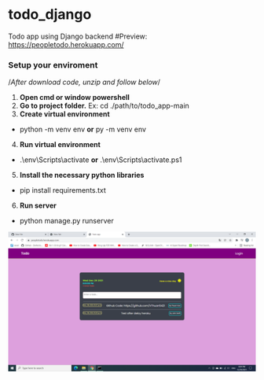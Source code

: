 # todo_django
Todo app using Django backend
#Preview: https://peopletodo.herokuapp.com/
### Setup your enviroment

/*After download code, unzip and follow below*/

1. **Open cmd or window powershell**
2. **Go to project folder.** Ex: cd ./path/to/todo_app-main
3. **Create virtual environment**
- python -m venv env **or** py -m venv env
4. **Run virtual environment**
- .\env\Scripts\activate **or** .\env\Scripts\activate.ps1
5. **Install the necessary python libraries**
- pip install requirements.txt
6. **Run server**
- python manage.py runserver

 ![Screenshot](/static/screen.png)
